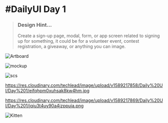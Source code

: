 # #DailyUI Day 1

> ### **Design Hint...**
> 
> Create a sign-up page, modal, form, or app screen related to signing up for something, it could be for a volunteer event, contest registration, a giveaway, or anything you can image.

<div>

![Artboard](https://res.cloudinary.com/techlead/image/upload/v1589217859/Daily%20UI/Day%201/r2xlucnkxhzyxymnpbno.png)

</div>

<div>

![mockup](https://res.cloudinary.com/techlead/image/upload/v1589217889/Daily%20UI/Day%201/mtjyerkqcwmpbasgsjkn.png)

</div>


![scs](https://res.cloudinary.com/techlead/image/upload/c_scale,h_600,w_433/v1589217889/Daily%20UI/Day%201/mtjyerkqcwmpbasgsjkn.png)



https://res.cloudinary.com/techlead/image/upload/v1589217858/Daily%20UI/Day%201/eifqhpm0xuhsak8kw4hm.jpg


https://res.cloudinary.com/techlead/image/upload/v1589217869/Daily%20UI/Day%201/jqiu3t4uy90a4jzppuja.png



<div style="width:450px; height:90px;">

![Kitten](https://res.cloudinary.com/techlead/image/upload/v1589217869/Daily%20UI/Day%201/jqiu3t4uy90a4jzppuja.png)

</div>
